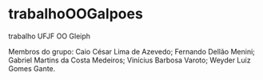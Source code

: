 # trabalhoOOGalpoes
 trabalho UFJF OO Gleiph

Membros do grupo:
Caio César Lima de Azevedo;
Fernando Dellão Menini;
Gabriel Martins da Costa Medeiros;
Vinícius Barbosa Varoto;
Weyder Luiz Gomes Gante.

